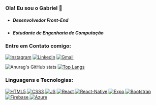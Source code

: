 ### Ola! Eu sou o Gabriel 👋

<ul>

<li>

##### Desenvolvedor Front-End

</li>
<li>

##### Estudante de Engenharia de Computação

</li>

</ul>

### Entre em Contato comigo:

[![Instagram](https://img.shields.io/badge/Instagram-E4405F?style=for-the-badge&logo=instagram&logoColor=white)](https://www.instagram.com/gkanawati_/) [![Linkedin](https://img.shields.io/badge/LinkedIn-0077B5?style=for-the-badge&logo=linkedin&logoColor=white)](https://www.linkedin.com/in/gabrielkanawati/) [![Gmail](https://img.shields.io/badge/Gmail-D14836?style=for-the-badge&logo=gmail&logoColor=white)](mailto:gabrielkanawati130@gmail.com)

![Anurag's GitHub stats](https://github-readme-stats.vercel.app/api?username=gkanawati&show_icons=true&theme=dracula) [![Top Langs](https://github-readme-stats.vercel.app/api/top-langs/?username=gkanawati&layout=compact)](https://github.com/gkanawati/github-readme-stats)

### Linguagens e Tecnologias:

<div style="display: inline-block">
    <a href='https://www.w3schools.com/html/' target="_blank">
    <img align='center' alt='HTML5' src="https://img.shields.io/badge/HTML5-E34F26?style=for-the-badge&logo=html5&logoColor=white" />
   </a>
    <a href='https://www.w3schools.com/css/' target="_blank">
    <img align='center' alt='CSS3' src="https://img.shields.io/badge/CSS3-1572B6?style=for-the-badge&logo=css3&logoColor=white" />
   </a>
    <a href='https://developer.mozilla.org/en-US/docs/Web/JavaScript/' target="_blank">
    <img align='center' alt='JS' src="https://img.shields.io/badge/JavaScript-F7DF1E?style=for-the-badge&logo=javascript&logoColor=black" />
   </a>
    <a href='https://pt-br.reactjs.org/' target="_blank">
    <img align='center' alt='React' src="https://img.shields.io/badge/React-20232A?style=for-the-badge&logo=react&logoColor=61DAFB" />
   </a>
    <a href='https://reactnative.dev/' target="_blank">
    <img align='center' alt='React-Native' src="https://img.shields.io/badge/React_Native-20232A?style=for-the-badge&logo=react&logoColor=61DAFB" />
   </a>
    <a href='https://expo.dev/' target="_blank">
    <img align='center' alt='Expo' src="https://img.shields.io/badge/expo-1C1E24?style=for-the-badge&logo=expo&logoColor=#D04A37" />
   </a>
    <a href='https://getbootstrap.com/' target="_blank">
    <img align='center' alt='Bootstrap' src="https://img.shields.io/badge/Bootstrap-563D7C?style=for-the-badge&logo=bootstrap&logoColor=white" />
   </a>
    <a href='https://firebase.google.com/' target="_blank">
    <img align='center' alt='Firebase' src="https://img.shields.io/badge/firebase-%23039BE5.svg?style=for-the-badge&logo=firebase" />
   </a>
    <a href='https://azure.microsoft.com/pt-br/' target="_blank">
    <img align='center' alt='Azure' src="https://img.shields.io/badge/azure-%230072C6.svg?style=for-the-badge&logo=microsoftazure&logoColor=white" />
   </a>
</div>
